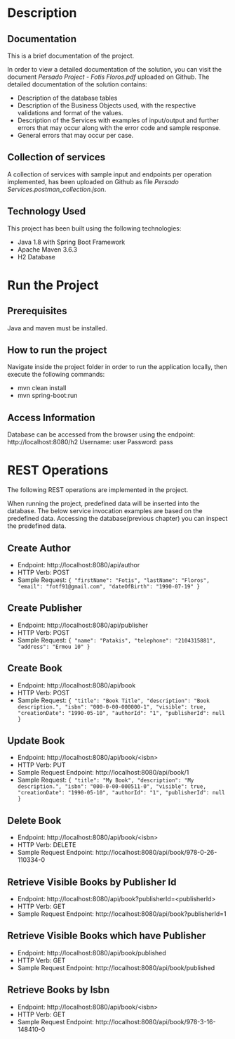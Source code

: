 # Description

## Documentation
This is a brief documentation of the project.

In order to view a detailed documentation of the solution, you can visit the document *Persado Project - Fotis Floros.pdf* uploaded on Github.
The detailed documentation of the solution contains:
- Description of the database tables
- Description of the Business Objects used, with the respective validations and format of the values.
- Description of the Services with examples of input/output and further errors that may occur along with the error code and sample response.
- General errors that may occur per case.

## Collection of services
A collection of services with sample input and endpoints per operation implemented, has been uploaded on Github as file *Persado Services.postman_collection.json*.

## Technology Used

This project has been built using the following technologies:
- Java 1.8 with Spring Boot Framework
- Apache Maven 3.6.3
- H2 Database

# Run the Project

## Prerequisites

Java and maven must be installed.

## How to run the project

Navigate inside the project folder in order to run the application locally, then execute the following commands:
- mvn clean install
- mvn spring-boot:run

## Access Information
Database can be accessed from the browser using the endpoint: http://localhost:8080/h2
Username: user
Password: pass

# REST Operations

The following REST operations are implemented in the project.

When running the project, predefined data will be inserted into the database. The below service invocation examples are based on the predefined data.
Accessing the database(previous chapter) you can inspect the predefined data.

## Create Author

- Endpoint: http://localhost:8080/api/author
- HTTP Verb: POST
- Sample Request: ```{
   "firstName": "Fotis",
   "lastName": "Floros",
   "email": "fotf91@gmail.com",
   "dateOfBirth": "1990-07-19"
}```

## Create Publisher

- Endpoint: http://localhost:8080/api/publisher
- HTTP Verb: POST
- Sample Request: ```{
   "name": "Patakis",
   "telephone": "2104315881",
   "address": "Ermou 10"
}```

## Create Book

- Endpoint: http://localhost:8080/api/book
- HTTP Verb: POST
- Sample Request: ```{
   "title": "Book Title",
   "description": "Book description.",
   "isbn": "000-0-00-000000-1",
   "visible": true,
   "creationDate": "1990-05-10",
   "authorId": "1",
   "publisherId": null
}```

## Update Book

- Endpoint: http://localhost:8080/api/book/<isbn\>
- HTTP Verb: PUT
- Sample Request Endpoint: http://localhost:8080/api/book/1
- Sample Request: ```{
    "title": "My Book",
    "description": "My description.",
    "isbn": "000-0-00-000511-0",
    "visible": true,
    "creationDate": "1990-05-10",
    "authorId": "1",
    "publisherId": null
}```

## Delete Book

- Endpoint: http://localhost:8080/api/book/<isbn\>
- HTTP Verb: DELETE
- Sample Request Endpoint: http://localhost:8080/api/book/978-0-26-110334-0

## Retrieve Visible Books by Publisher Id

- Endpoint: http://localhost:8080/api/book?publisherId=<publisherId\>
- HTTP Verb: GET
- Sample Request Endpoint: http://localhost:8080/api/book?publisherId=1

## Retrieve Visible Books which have Publisher

- Endpoint: http://localhost:8080/api/book/published
- HTTP Verb: GET
- Sample Request Endpoint: http://localhost:8080/api/book/published

## Retrieve Books by Isbn

- Endpoint: http://localhost:8080/api/book/<isbn\>
- HTTP Verb: GET
- Sample Request Endpoint: http://localhost:8080/api/book/978-3-16-148410-0

